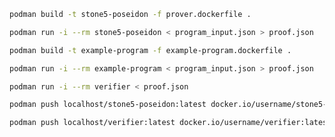 ```bash
podman build -t stone5-poseidon -f prover.dockerfile .
```

```bash
podman run -i --rm stone5-poseidon < program_input.json > proof.json
```

```bash
podman build -t example-program -f example-program.dockerfile .
```

```bash
podman run -i --rm example-program < program_input.json > proof.json
```

```bash
podman run -i --rm verifier < proof.json
```

```bash
podman push localhost/stone5-poseidon:latest docker.io/username/stone5-poseidon:latest
```

```bash
podman push localhost/verifier:latest docker.io/username/verifier:latest
```

